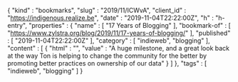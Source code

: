 {
  "kind" : "bookmarks",
  "slug" : "2019/11/ICWvA",
  "client_id" : "https://indigenous.realize.be",
  "date" : "2019-11-04T22:22:00Z",
  "h" : "h-entry",
  "properties" : {
    "name" : [ "17 Years of Blogging" ],
    "bookmark-of" : [ "https://www.zylstra.org/blog/2019/11/17-years-of-blogging/" ],
    "published" : [ "2019-11-04T22:22:00Z" ],
    "category" : [ "indieweb", "blogging" ],
    "content" : [ {
      "html" : "",
      "value" : "A huge milestone, and a great look back at the way Ton is helping to change the community for the better by promoting better practices on ownership of our data"
    } ]
  },
  "tags" : [ "indieweb", "blogging" ]
}
